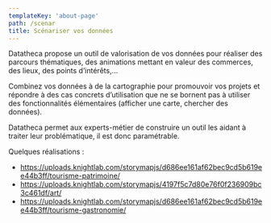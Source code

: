 ```yaml
---
templateKey: 'about-page'
path: /scenar
title: Scénariser vos données
---
```


Datatheca propose un outil de valorisation de vos données pour réaliser des parcours thématiques, des animations mettant en valeur des commerces, des lieux, des points d’intérêts,…

Combinez vos données à de la cartographie pour promouvoir vos projets et répondre à des cas concrets d’utilisation que ne se bornent pas à utiliser des fonctionnalités élémentaires (afficher une carte, chercher des données).

Datatheca permet aux experts-métier de construire un outil les aidant à traiter leur problématique, il est donc paramétrable.

Quelques réalisations :

- https://uploads.knightlab.com/storymapjs/d686ee161af62bec9cd5b619ee44b3ff/tourisme-patrimoine/
- https://uploads.knightlab.com/storymapjs/4197f5c7d80e76f0f236909bc3c461df/art/ 
- https://uploads.knightlab.com/storymapjs/d686ee161af62bec9cd5b619ee44b3ff/tourisme-gastronomie/ 